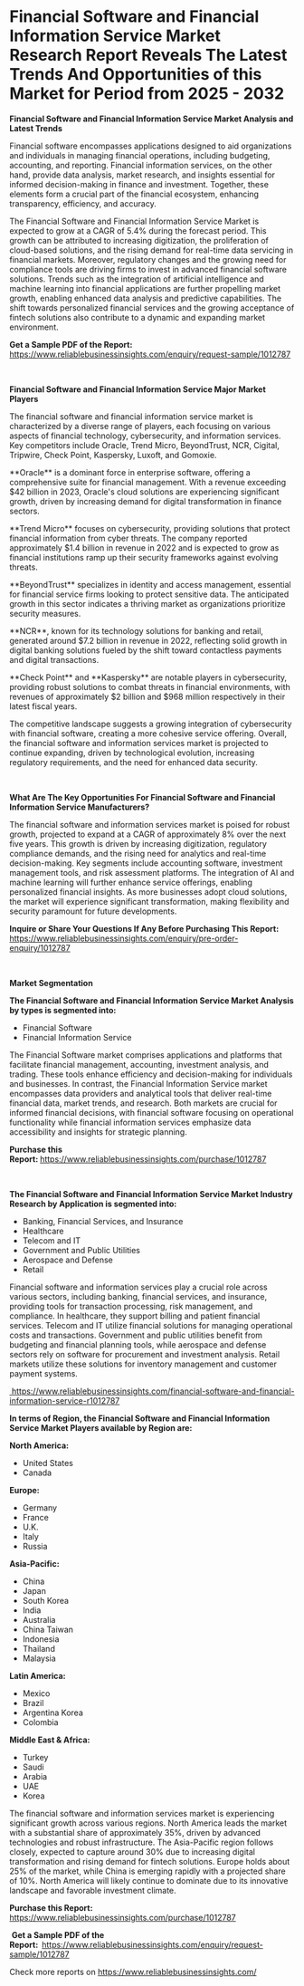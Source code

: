 <p><h1>Financial Software and Financial Information Service Market Research Report Reveals The Latest Trends And Opportunities of this Market for Period from 2025 - 2032</h1></p><p><strong>Financial Software and Financial Information Service Market Analysis and Latest Trends</strong></p>
<p><p>Financial software encompasses applications designed to aid organizations and individuals in managing financial operations, including budgeting, accounting, and reporting. Financial information services, on the other hand, provide data analysis, market research, and insights essential for informed decision-making in finance and investment. Together, these elements form a crucial part of the financial ecosystem, enhancing transparency, efficiency, and accuracy.</p><p>The Financial Software and Financial Information Service Market is expected to grow at a CAGR of 5.4% during the forecast period. This growth can be attributed to increasing digitization, the proliferation of cloud-based solutions, and the rising demand for real-time data servicing in financial markets. Moreover, regulatory changes and the growing need for compliance tools are driving firms to invest in advanced financial software solutions. Trends such as the integration of artificial intelligence and machine learning into financial applications are further propelling market growth, enabling enhanced data analysis and predictive capabilities. The shift towards personalized financial services and the growing acceptance of fintech solutions also contribute to a dynamic and expanding market environment.</p></p>
<p><strong>Get a Sample PDF of the Report:&nbsp;</strong> <a href="https://www.reliablebusinessinsights.com/enquiry/request-sample/1012787?utm_campaign=3043&utm_medium=2&utm_source=Github&utm_content=ia&utm_term=08032025&utm_id=financial-software-and-financial-information-service">https://www.reliablebusinessinsights.com/enquiry/request-sample/1012787</a></p>
<p>&nbsp;</p>
<p><strong>Financial Software and Financial Information Service Major Market Players</strong></p>
<p><p>The financial software and financial information service market is characterized by a diverse range of players, each focusing on various aspects of financial technology, cybersecurity, and information services. Key competitors include Oracle, Trend Micro, BeyondTrust, NCR, Cigital, Tripwire, Check Point, Kaspersky, Luxoft, and Gomoxie. </p><p>**Oracle** is a dominant force in enterprise software, offering a comprehensive suite for financial management. With a revenue exceeding $42 billion in 2023, Oracle's cloud solutions are experiencing significant growth, driven by increasing demand for digital transformation in finance sectors.</p><p>**Trend Micro** focuses on cybersecurity, providing solutions that protect financial information from cyber threats. The company reported approximately $1.4 billion in revenue in 2022 and is expected to grow as financial institutions ramp up their security frameworks against evolving threats.</p><p>**BeyondTrust** specializes in identity and access management, essential for financial service firms looking to protect sensitive data. The anticipated growth in this sector indicates a thriving market as organizations prioritize security measures.</p><p>**NCR**, known for its technology solutions for banking and retail, generated around $7.2 billion in revenue in 2022, reflecting solid growth in digital banking solutions fueled by the shift toward contactless payments and digital transactions.</p><p>**Check Point** and **Kaspersky** are notable players in cybersecurity, providing robust solutions to combat threats in financial environments, with revenues of approximately $2 billion and $968 million respectively in their latest fiscal years.</p><p>The competitive landscape suggests a growing integration of cybersecurity with financial software, creating a more cohesive service offering. Overall, the financial software and information services market is projected to continue expanding, driven by technological evolution, increasing regulatory requirements, and the need for enhanced data security.</p></p>
<p>&nbsp;</p>
<p><strong>What Are The Key Opportunities For Financial Software and Financial Information Service Manufacturers?</strong></p>
<p><p>The financial software and information services market is poised for robust growth, projected to expand at a CAGR of approximately 8% over the next five years. This growth is driven by increasing digitization, regulatory compliance demands, and the rising need for analytics and real-time decision-making. Key segments include accounting software, investment management tools, and risk assessment platforms. The integration of AI and machine learning will further enhance service offerings, enabling personalized financial insights. As more businesses adopt cloud solutions, the market will experience significant transformation, making flexibility and security paramount for future developments.</p></p>
<p><strong>Inquire or Share Your Questions If Any Before Purchasing This Report:</strong> <a href="https://www.reliablebusinessinsights.com/enquiry/pre-order-enquiry/1012787?utm_campaign=3043&utm_medium=2&utm_source=Github&utm_content=ia&utm_term=08032025&utm_id=financial-software-and-financial-information-service">https://www.reliablebusinessinsights.com/enquiry/pre-order-enquiry/1012787</a></p>
<p>&nbsp;</p>
<p><strong>Market Segmentation</strong></p>
<p><strong>The Financial Software and Financial Information Service Market Analysis by types is segmented into:</strong></p>
<p><ul><li>Financial Software</li><li>Financial Information Service</li></ul></p>
<p><p>The Financial Software market comprises applications and platforms that facilitate financial management, accounting, investment analysis, and trading. These tools enhance efficiency and decision-making for individuals and businesses. In contrast, the Financial Information Service market encompasses data providers and analytical tools that deliver real-time financial data, market trends, and research. Both markets are crucial for informed financial decisions, with financial software focusing on operational functionality while financial information services emphasize data accessibility and insights for strategic planning.</p></p>
<p><strong>Purchase this Report:&nbsp;</strong><a href="https://www.reliablebusinessinsights.com/purchase/1012787?utm_campaign=3043&utm_medium=2&utm_source=Github&utm_content=ia&utm_term=08032025&utm_id=financial-software-and-financial-information-service">https://www.reliablebusinessinsights.com/purchase/1012787</a></p>
<p>&nbsp;</p>
<p><strong>The Financial Software and Financial Information Service Market Industry Research by Application is segmented into:</strong></p>
<p><ul><li>Banking, Financial Services, and Insurance</li><li>Healthcare</li><li>Telecom and IT</li><li>Government and Public Utilities</li><li>Aerospace and Defense</li><li>Retail</li></ul></p>
<p><p>Financial software and information services play a crucial role across various sectors, including banking, financial services, and insurance, providing tools for transaction processing, risk management, and compliance. In healthcare, they support billing and patient financial services. Telecom and IT utilize financial solutions for managing operational costs and transactions. Government and public utilities benefit from budgeting and financial planning tools, while aerospace and defense sectors rely on software for procurement and investment analysis. Retail markets utilize these solutions for inventory management and customer payment systems.</p></p>
<p><a href="https://www.reliablebusinessinsights.com/financial-software-and-financial-information-service-r1012787?utm_campaign=3043&utm_medium=2&utm_source=Github&utm_content=ia&utm_term=08032025&utm_id=financial-software-and-financial-information-service">&nbsp;https://www.reliablebusinessinsights.com/financial-software-and-financial-information-service-r1012787</a></p>
<p><strong>In terms of Region, the Financial Software and Financial Information Service Market Players available by Region are:</strong></p>
<p>
    <p> <strong> North America: </strong>
        <ul>
            <li>United States</li>
            <li>Canada</li>
        </ul>
        </p> 
    <p> <strong> Europe: </strong>
        <ul>
            <li>Germany</li>
            <li>France</li>
            <li>U.K.</li>
            <li>Italy</li>
            <li>Russia</li>
        </ul>
        </p> 
    <p> <strong> Asia-Pacific: </strong>
        <ul>
            <li>China</li>
            <li>Japan</li>
            <li>South Korea</li>
            <li>India</li>
            <li>Australia</li>
            <li>China Taiwan</li>
            <li>Indonesia</li>
            <li>Thailand</li>
            <li>Malaysia</li>
        </ul>
        </p> 
    <p> <strong> Latin America: </strong>
        <ul>
            <li>Mexico</li>
            <li>Brazil</li>
            <li>Argentina Korea</li>
            <li>Colombia</li>
        </ul>
        </p> 
    <p> <strong> Middle East & Africa: </strong>
        <ul>
            <li>Turkey</li>
            <li>Saudi</li>
            <li>Arabia</li>
            <li>UAE</li>
            <li>Korea</li>
        </ul>
    </p>
    </p>
<p><p>The financial software and information services market is experiencing significant growth across various regions. North America leads the market with a substantial share of approximately 35%, driven by advanced technologies and robust infrastructure. The Asia-Pacific region follows closely, expected to capture around 30% due to increasing digital transformation and rising demand for fintech solutions. Europe holds about 25% of the market, while China is emerging rapidly with a projected share of 10%. North America will likely continue to dominate due to its innovative landscape and favorable investment climate.</p></p>
<p><strong>Purchase this Report: </strong><a href="https://www.reliablebusinessinsights.com/purchase/1012787?utm_campaign=3043&utm_medium=2&utm_source=Github&utm_content=ia&utm_term=08032025&utm_id=financial-software-and-financial-information-service">https://www.reliablebusinessinsights.com/purchase/1012787</a></p>
<p>&nbsp;<strong>Get a Sample PDF of the Report:&nbsp;&nbsp;</strong><a href="https://www.reliablebusinessinsights.com/enquiry/request-sample/1012787?utm_campaign=3043&utm_medium=2&utm_source=Github&utm_content=ia&utm_term=08032025&utm_id=financial-software-and-financial-information-service">https://www.reliablebusinessinsights.com/enquiry/request-sample/1012787</a></p>
<p><strong></strong></p>
<p>Check more reports on <a href="https://www.reliablebusinessinsights.com/?utm_campaign=3043&utm_medium=2&utm_source=Github&utm_content=ia&utm_term=08032025&utm_id=financial-software-and-financial-information-service">https://www.reliablebusinessinsights.com/</a></p>